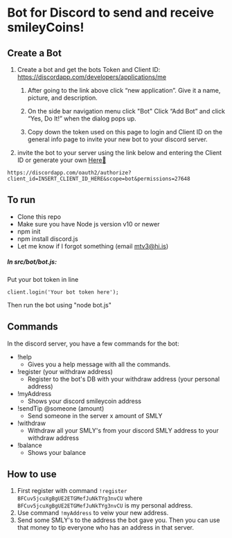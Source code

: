# Bot for Discord to send and receive smileyCoins!

## Create a Bot

1) Create a bot and get the bots Token and Client ID: https://discordapp.com/developers/applications/me

    1) After going to the link above click “new application”. Give it a name, picture, and description.

    2) On the side bar navigation menu click "Bot" Click “Add Bot” and click “Yes, Do It!” when the dialog pops up.

    3) Copy down the token used on this page to login and Client ID on the general info page to invite your new bot to your discord server.

2) invite the bot to your server using the link below and entering the Client ID or generate your own [Here:link:](https://discordapi.com/permissions.html)

```
https://discordapp.com/oauth2/authorize?client_id=INSERT_CLIENT_ID_HERE&scope=bot&permissions=27648
```

## To run
* Clone this repo
* Make sure you have Node js version v10 or newer
* npm init
* npm install discord.js
* Let me know if I forgot something (email mtv3@hi.is)
 ##### In src/bot/bot.js:
Put your bot token in line
```
client.login('Your bot token here');
```
Then run the bot using "node bot.js"

## Commands
 In the discord server, you have a few commands for the bot:
* !help
     * Gives you a help message with all the commands.
* !register (your withdraw address) 
    * Register to the bot's DB with your withdraw address (your personal address) 
* !myAddress 
     * Shows your discord smileycoin address
* !sendTip @someone (amount) 
     * Send someone in the server x amount of SMLY
* !withdraw
     * Withdraw all your SMLY's from your discord SMLY address to your withdraw address
* !balance
     * Shows your balance
## How to use
1. First register with command `!register BFCuv5jcuXgBgUE2ETGMefJuNkTYg3nvCU` where `BFCuv5jcuXgBgUE2ETGMefJuNkTYg3nvCU` is my personal address.
2. Use command `!myAddress` to veiw your new address.
3. Send some SMLY's to the address the bot gave you. Then you can use that money to tip everyone who has an address in that server.